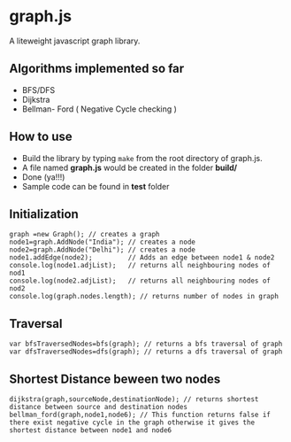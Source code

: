 graph.js
========

A liteweight javascript graph library. 

Algorithms implemented so far 
----------
* BFS/DFS
* Dijkstra
* Bellman- Ford ( Negative Cycle checking )
 

How to use
----------
* Build the library by typing `make` from the root directory of graph.js. 
* A file named **graph.js** would be created in the folder **build/** 
* Done (ya!!!)
* Sample code can be found in **test** folder

Initialization
--------------

    graph =new Graph(); // creates a graph
    node1=graph.AddNode("India"); // creates a node
    node2=graph.AddNode("Delhi"); // creates a node
    node1.addEdge(node2);         // Adds an edge between node1 & node2
    console.log(node1.adjList);   // returns all neighbouring nodes of nod1
    console.log(node2.adjList);   // returns all neighbouring nodes of nod2
    console.log(graph.nodes.length); // returns number of nodes in graph
    
Traversal
---------

    var bfsTraversedNodes=bfs(graph); // returns a bfs traversal of graph
    var dfsTraversedNodes=dfs(graph); // returns a dfs traversal of graph
    
Shortest Distance beween two nodes
------------------------------

    dijkstra(graph,sourceNode,destinationNode); // returns shortest distance between source and destination nodes
    bellman_ford(graph,node1,node6); // This function returns false if there exist negative cycle in the graph otherwise it gives the shortest distance between node1 and node6
